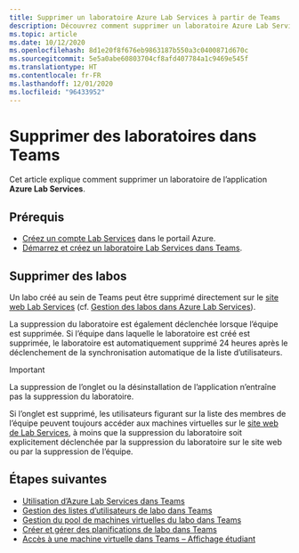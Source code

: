 ```yaml
---
title: Supprimer un laboratoire Azure Lab Services à partir de Teams
description: Découvrez comment supprimer un laboratoire Azure Lab Services à partir de Teams.
ms.topic: article
ms.date: 10/12/2020
ms.openlocfilehash: 8d1e20f8f676eb9863187b550a3c0400871d670c
ms.sourcegitcommit: 5e5a0abe60803704cf8afd407784a1c9469e545f
ms.translationtype: HT
ms.contentlocale: fr-FR
ms.lasthandoff: 12/01/2020
ms.locfileid: "96433952"
---
```

# <a name="delete-labs-within-teams"></a>Supprimer des laboratoires dans Teams

Cet article explique comment supprimer un laboratoire de l’application **Azure Lab Services**.

## <a name="prerequisites"></a>Prérequis

* [Créez un compte Lab Services](tutorial-setup-lab-account.md#create-a-lab-account) dans le portail Azure.
* [Démarrez et créez un laboratoire Lab Services dans Teams](how-to-get-started-create-lab-within-teams.md).

## <a name="delete-labs"></a>Supprimer des labos

Un labo créé au sein de Teams peut être supprimé directement sur le [site web Lab Services](https://labs.azure.com) (cf. [Gestion des labos dans Azure Lab Services](how-to-manage-classroom-labs.md)). 

La suppression du laboratoire est également déclenchée lorsque l’équipe est supprimée. Si l’équipe dans laquelle le laboratoire est créé est supprimée, le laboratoire est automatiquement supprimé 24 heures après le déclenchement de la synchronisation automatique de la liste d’utilisateurs. 

> [!IMPORTANT]
> La suppression de l’onglet ou la désinstallation de l’application n’entraîne pas la suppression du laboratoire. 

Si l’onglet est supprimé, les utilisateurs figurant sur la liste des membres de l’équipe peuvent toujours accéder aux machines virtuelles sur le [site web de Lab Services](https://labs.azure.com), à moins que la suppression du laboratoire soit explicitement déclenchée par la suppression du laboratoire sur le site web ou par la suppression de l’équipe. 

## <a name="next-steps"></a>Étapes suivantes

- [Utilisation d’Azure Lab Services dans Teams](lab-services-within-teams-overview.md)
- [Gestion des listes d’utilisateurs de labo dans Teams](how-to-manage-user-lists-within-teams.md)
- [Gestion du pool de machines virtuelles du labo dans Teams](how-to-manage-vm-pool-within-teams.md)
- [Créer et gérer des planifications de labo dans Teams](how-to-create-schedules-within-teams.md)
- [Accès à une machine virtuelle dans Teams – Affichage étudiant](how-to-access-vm-for-students-within-teams.md)

